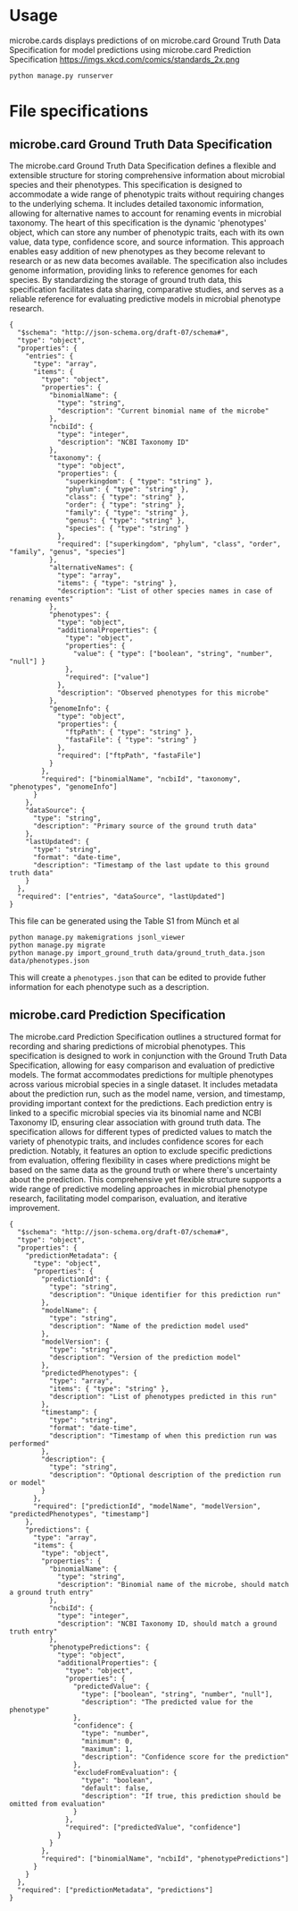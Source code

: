 # Usage

microbe.cards displays predictions of on microbe.card Ground Truth Data Specification for model predictions using microbe.card Prediction Specification https://imgs.xkcd.com/comics/standards_2x.png

```
python manage.py runserver
```

# File specifications

## microbe.card Ground Truth Data Specification

The microbe.card Ground Truth Data Specification defines a flexible and extensible structure for storing comprehensive information about microbial species and their phenotypes. This specification is designed to accommodate a wide range of phenotypic traits without requiring changes to the underlying schema. It includes detailed taxonomic information, allowing for alternative names to account for renaming events in microbial taxonomy. The heart of this specification is the dynamic 'phenotypes' object, which can store any number of phenotypic traits, each with its own value, data type, confidence score, and source information. This approach enables easy addition of new phenotypes as they become relevant to research or as new data becomes available. The specification also includes genome information, providing links to reference genomes for each species. By standardizing the storage of ground truth data, this specification facilitates data sharing, comparative studies, and serves as a reliable reference for evaluating predictive models in microbial phenotype research.

```
{
  "$schema": "http://json-schema.org/draft-07/schema#",
  "type": "object",
  "properties": {
    "entries": {
      "type": "array",
      "items": {
        "type": "object",
        "properties": {
          "binomialName": {
            "type": "string",
            "description": "Current binomial name of the microbe"
          },
          "ncbiId": {
            "type": "integer",
            "description": "NCBI Taxonomy ID"
          },
          "taxonomy": {
            "type": "object",
            "properties": {
              "superkingdom": { "type": "string" },
              "phylum": { "type": "string" },
              "class": { "type": "string" },
              "order": { "type": "string" },
              "family": { "type": "string" },
              "genus": { "type": "string" },
              "species": { "type": "string" }
            },
            "required": ["superkingdom", "phylum", "class", "order", "family", "genus", "species"]
          },
          "alternativeNames": {
            "type": "array",
            "items": { "type": "string" },
            "description": "List of other species names in case of renaming events"
          },
          "phenotypes": {
            "type": "object",
            "additionalProperties": {
              "type": "object",
              "properties": {
                "value": { "type": ["boolean", "string", "number", "null"] }
              },
              "required": ["value"]
            },
            "description": "Observed phenotypes for this microbe"
          },
          "genomeInfo": {
            "type": "object",
            "properties": {
              "ftpPath": { "type": "string" },
              "fastaFile": { "type": "string" }
            },
            "required": ["ftpPath", "fastaFile"]
          }
        },
        "required": ["binomialName", "ncbiId", "taxonomy", "phenotypes", "genomeInfo"]
      }
    },
    "dataSource": {
      "type": "string",
      "description": "Primary source of the ground truth data"
    },
    "lastUpdated": {
      "type": "string",
      "format": "date-time",
      "description": "Timestamp of the last update to this ground truth data"
    }
  },
  "required": ["entries", "dataSource", "lastUpdated"]
}
```

This file can be generated using the Table S1 from Münch et al

```
python manage.py makemigrations jsonl_viewer
python manage.py migrate
python manage.py import_ground_truth data/ground_truth_data.json data/phenotypes.json
```



This will create a `phenotypes.json` that can be edited to provide futher information for each phenotype such as a description. 

## microbe.card Prediction Specification

The microbe.card Prediction Specification outlines a structured format for recording and sharing predictions of microbial phenotypes. This specification is designed to work in conjunction with the Ground Truth Data Specification, allowing for easy comparison and evaluation of predictive models. The format accommodates predictions for multiple phenotypes across various microbial species in a single dataset. It includes metadata about the prediction run, such as the model name, version, and timestamp, providing important context for the predictions. Each prediction entry is linked to a specific microbial species via its binomial name and NCBI Taxonomy ID, ensuring clear association with ground truth data. The specification allows for different types of predicted values to match the variety of phenotypic traits, and includes confidence scores for each prediction. Notably, it features an option to exclude specific predictions from evaluation, offering flexibility in cases where predictions might be based on the same data as the ground truth or where there's uncertainty about the prediction. This comprehensive yet flexible structure supports a wide range of predictive modeling approaches in microbial phenotype research, facilitating model comparison, evaluation, and iterative improvement.

```
{
  "$schema": "http://json-schema.org/draft-07/schema#",
  "type": "object",
  "properties": {
    "predictionMetadata": {
      "type": "object",
      "properties": {
        "predictionId": {
          "type": "string",
          "description": "Unique identifier for this prediction run"
        },
        "modelName": {
          "type": "string",
          "description": "Name of the prediction model used"
        },
        "modelVersion": {
          "type": "string",
          "description": "Version of the prediction model"
        },
        "predictedPhenotypes": {
          "type": "array",
          "items": { "type": "string" },
          "description": "List of phenotypes predicted in this run"
        },
        "timestamp": {
          "type": "string",
          "format": "date-time",
          "description": "Timestamp of when this prediction run was performed"
        },
        "description": {
          "type": "string",
          "description": "Optional description of the prediction run or model"
        }
      },
      "required": ["predictionId", "modelName", "modelVersion", "predictedPhenotypes", "timestamp"]
    },
    "predictions": {
      "type": "array",
      "items": {
        "type": "object",
        "properties": {
          "binomialName": {
            "type": "string",
            "description": "Binomial name of the microbe, should match a ground truth entry"
          },
          "ncbiId": {
            "type": "integer",
            "description": "NCBI Taxonomy ID, should match a ground truth entry"
          },
          "phenotypePredictions": {
            "type": "object",
            "additionalProperties": {
              "type": "object",
              "properties": {
                "predictedValue": { 
                  "type": ["boolean", "string", "number", "null"],
                  "description": "The predicted value for the phenotype"
                },
                "confidence": { 
                  "type": "number", 
                  "minimum": 0, 
                  "maximum": 1,
                  "description": "Confidence score for the prediction"
                },
                "excludeFromEvaluation": {
                  "type": "boolean",
                  "default": false,
                  "description": "If true, this prediction should be omitted from evaluation"
                }
              },
              "required": ["predictedValue", "confidence"]
            }
          }
        },
        "required": ["binomialName", "ncbiId", "phenotypePredictions"]
      }
    }
  },
  "required": ["predictionMetadata", "predictions"]
}
```